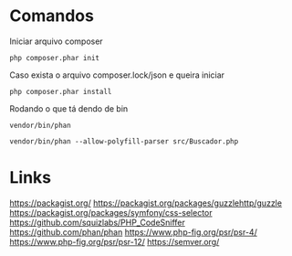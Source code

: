 Comandos
========

Iniciar arquivo composer
```
php composer.phar init
```

Caso exista o arquivo composer.lock/json e queira iniciar
```
php composer.phar install
```

Rodando o que tá dendo de bin
```
vendor/bin/phan

vendor/bin/phan --allow-polyfill-parser src/Buscador.php
```

Links
=====
<https://packagist.org/>
<https://packagist.org/packages/guzzlehttp/guzzle>
<https://packagist.org/packages/symfony/css-selector>
<https://github.com/squizlabs/PHP_CodeSniffer>
<https://github.com/phan/phan>
<https://www.php-fig.org/psr/psr-4/>
<https://www.php-fig.org/psr/psr-12/>
<https://semver.org/>